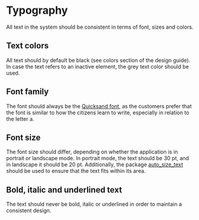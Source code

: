 # Typography
All text in the system should be consistent in terms of font, sizes and colors.

## Text colors
All text should by default be black (see colors section of the design guide).
In case the text refers to an inactive element, the grey text color should be used.

## Font family
The font should always be the [Quicksand font](https://fonts.google.com/specimen/Quicksand), as the customers prefer that the font is similar to how the citizens learn to write, especially in relation to the letter a.

## Font size
The font size should differ, depending on whether the application is in portrait or landscape mode.
In portrait mode, the text should be 30 pt, and in landscape it should be 20 pt.
Additionally, the package [auto_size_text](https://pub.dartlang.org/packages/auto_size_text) should be used to ensure that the text fits within its area.

## Bold, italic and underlined text
The text should never be bold, italic or underlined in order to maintain a consistent design.

